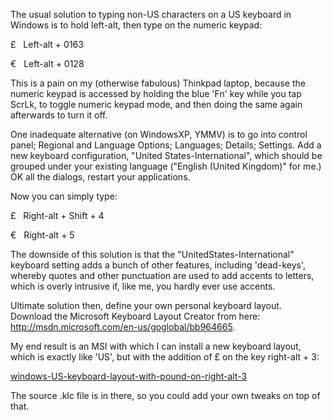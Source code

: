 <!--
.. title: £ key in Windows on a US laptop keyboard, done right.
.. slug: and-e-keys-in-windows-on-a-us-laptop-keyboard-done-right
.. date: 2011-07-10 13:06:34-05:00
.. tags: Geek,MSWin-dev
.. link: 
.. description: 
.. type: text
-->


The usual solution to typing non-US characters on a US keyboard in
Windows is to hold left-alt, then type on the numeric keypad:

£   Left-alt + 0163

€   Left-alt + 0128

This is a pain on my (otherwise fabulous) Thinkpad laptop, because the
numeric keypad is accessed by holding the blue 'Fn' key while you tap
ScrLk, to toggle numeric keypad mode, and then doing the same again
afterwards to turn it off.

One inadequate alternative (on WindowsXP, YMMV) is to go into control
panel; Regional and Language Options; Languages; Details; Settings. Add
a new keyboard configuration, "United States-International", which
should be grouped under your existing language ("English (United
Kingdom)" for me.) OK all the dialogs, restart your applications.

Now you can simply type:

£   Right-alt + Shift + 4

€   Right-alt + 5

The downside of this solution is that the "UnitedStates-International"
keyboard setting adds a bunch of other features, including 'dead-keys',
whereby quotes and other punctuation are used to add accents to letters,
which is overly intrusive if, like me, you hardly ever use accents.

Ultimate solution then, define your own personal keyboard layout.
Download the Microsoft Keyboard Layout Creator from here:
<http://msdn.microsoft.com/en-us/goglobal/bb964665>.

My end result is an MSI with which I can install a new keyboard layout,
which is exactly like 'US', but with the addition of £ on the key
right-alt + 3:

[windows-US-keyboard-layout-with-pound-on-right-alt-3](/files/2011/07/windows-US-keyboard-layout-with-pound-on-right-alt-3.zip)

The source .klc file is in there, so you could add your own tweaks on
top of that.